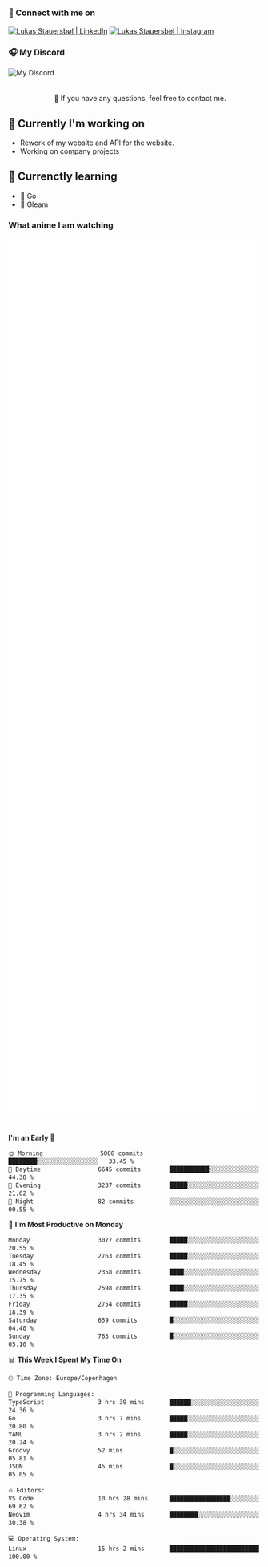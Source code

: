 ### 🔗 Connect with me on
<a href="https://www.instagram.com/lukas_stauersbol" target="_blank"><img align="center" src="https://raw.githubusercontent.com/stauersbol/stauersbol/main/images/instagram.svg" alt="Lukas Stauersbøl | LinkedIn" width="30px"/></a>
<a href="https://www.linkedin.com/in/lukas-stauersbol/" target="_blank"><img align="center" src="https://raw.githubusercontent.com/stauersbol/stauersbol/main/images/linkedin.svg" alt="Lukas Stauersbøl | Instagram" width="30px"/></a>

<p align="center">
 <h3>🎧 My Discord</h3>
 <img align="left" height="55px" src="https://discord.c99.nl/widget/theme-2/147806323323568128.png" alt="My Discord" />
</p>

<br/>
<br/>
<br/>
💬 If you have any questions, feel free to contact me.

## 🔭 Currently I'm working on
- Rework of my website and API for the website.
- Working on company projects
 
## 🌱 Currenctly learning
- 💙 Go
- 💜 Gleam

### What anime I am watching
<a href="https://anilist.co/user/slashiy/" align="center"><img align="center" width="500px" src="metrics.plugin.personal.anilist.svg" /></a>

<br/>

<!--START_SECTION:waka-->
**I'm an Early 🐤** 

```text
🌞 Morning                5008 commits        ████████░░░░░░░░░░░░░░░░░   33.45 % 
🌆 Daytime                6645 commits        ███████████░░░░░░░░░░░░░░   44.38 % 
🌃 Evening                3237 commits        █████░░░░░░░░░░░░░░░░░░░░   21.62 % 
🌙 Night                  82 commits          ░░░░░░░░░░░░░░░░░░░░░░░░░   00.55 % 
```
📅 **I'm Most Productive on Monday** 

```text
Monday                   3077 commits        █████░░░░░░░░░░░░░░░░░░░░   20.55 % 
Tuesday                  2763 commits        █████░░░░░░░░░░░░░░░░░░░░   18.45 % 
Wednesday                2358 commits        ████░░░░░░░░░░░░░░░░░░░░░   15.75 % 
Thursday                 2598 commits        ████░░░░░░░░░░░░░░░░░░░░░   17.35 % 
Friday                   2754 commits        █████░░░░░░░░░░░░░░░░░░░░   18.39 % 
Saturday                 659 commits         █░░░░░░░░░░░░░░░░░░░░░░░░   04.40 % 
Sunday                   763 commits         █░░░░░░░░░░░░░░░░░░░░░░░░   05.10 % 
```


📊 **This Week I Spent My Time On** 

```text
🕑︎ Time Zone: Europe/Copenhagen

💬 Programming Languages: 
TypeScript               3 hrs 39 mins       ██████░░░░░░░░░░░░░░░░░░░   24.36 % 
Go                       3 hrs 7 mins        █████░░░░░░░░░░░░░░░░░░░░   20.80 % 
YAML                     3 hrs 2 mins        █████░░░░░░░░░░░░░░░░░░░░   20.24 % 
Groovy                   52 mins             █░░░░░░░░░░░░░░░░░░░░░░░░   05.81 % 
JSON                     45 mins             █░░░░░░░░░░░░░░░░░░░░░░░░   05.05 % 

🔥 Editors: 
VS Code                  10 hrs 28 mins      █████████████████░░░░░░░░   69.62 % 
Neovim                   4 hrs 34 mins       ████████░░░░░░░░░░░░░░░░░   30.38 % 

💻 Operating System: 
Linux                    15 hrs 2 mins       █████████████████████████   100.00 % 
```


<!--END_SECTION:waka-->
